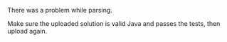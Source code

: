 There was a problem while parsing.

Make sure the uploaded solution is valid Java and passes the tests, then upload again.
